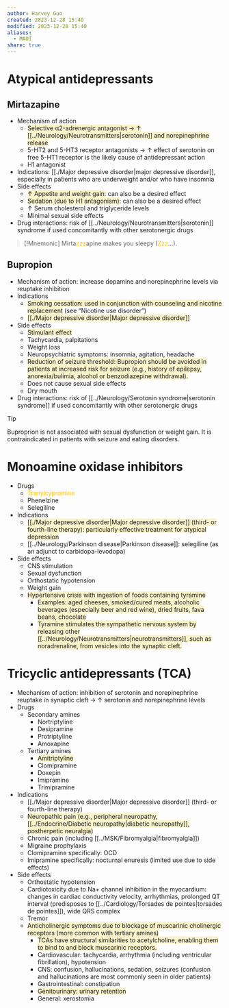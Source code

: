 ```yaml
---
author: Harvey Guo
created: 2023-12-28 15:40
modified: 2023-12-28 15:40
aliases:
  - MAOI
share: true
---
```


# Atypical antidepressants
## Mirtazapine
- Mechanism of action 
	- <span style="background:rgba(240, 200, 0, 0.2)">Selective α2-adrenergic antagonist → ↑ [[../Neurology/Neurotransmitters|serotonin]] and norepinephrine release</span>
	- 5-HT2 and 5-HT3 receptor antagonists → ↑ effect of serotonin on free 5-HT1 receptor is the likely cause of antidepressant action
	- H1 antagonist
- Indications: [[./Major depressive disorder|major depressive disorder]], especially in patients who are underweight and/or who have insomnia
- Side effects
	- <span style="background:rgba(240, 200, 0, 0.2)">↑ Appetite and weight gain</span>: can also be a desired effect
	- <span style="background:rgba(240, 200, 0, 0.2)">Sedation (due to H1 antagonism)</span>: can also be a desired effect
	- ↑ Serum cholesterol and triglyceride levels
	- Minimal sexual side effects
- Drug interactions: risk of [[../Neurology/Neurotransmitters|serotonin]] syndrome if used concomitantly with other serotonergic drugs
>[!Mnemonic] 
>Mirta<font color="#ffc000">zzz</font>apine makes you sleepy (<font color="#ffc000">Zzz</font>...).
## Bupropion
- Mechanism of action: increase dopamine and norepinephrine levels via reuptake inhibition 
- Indications
	- <span style="background:rgba(240, 200, 0, 0.2)">Smoking cessation: used in conjunction with counseling and nicotine replacement</span> (see “Nicotine use disorder”)
	- <span style="background:rgba(240, 200, 0, 0.2)">[[./Major depressive disorder|Major depressive disorder]]</span>
- Side effects
	- <span style="background:rgba(240, 200, 0, 0.2)">Stimulant effect</span>
	- Tachycardia, palpitations
	- Weight loss
	- Neuropsychiatric symptoms: insomnia, agitation, headache
	- <span style="background:rgba(240, 200, 0, 0.2)">Reduction of seizure threshold: Bupropion should be avoided in patients at increased risk for seizure (e.g., history of epilepsy, anorexia/bulimia, alcohol or benzodiazepine withdrawal).</span>
	- Does not cause sexual side effects
	- Dry mouth
- Drug interactions: risk of [[../Neurology/Serotonin syndrome|serotonin syndrome]] if used concomitantly with other serotonergic drugs
>[!tip] 
>Buproprion is not associated with sexual dysfunction or weight gain. It is contraindicated in patients with seizure and eating disorders.
# Monoamine oxidase inhibitors
- Drugs
	- <font color="#ffc000">Tranylcypromine</font>
	- Phenelzine
	- Selegiline
- Indications
	- <span style="background:rgba(240, 200, 0, 0.2)">[[./Major depressive disorder|Major depressive disorder]] (third- or fourth-line therapy): particularly effective treatment for atypical depression</span>
	- [[../Neurology/Parkinson disease|Parkinson disease]]: selegiline (as an adjunct to carbidopa-levodopa)
- Side effects
	- CNS stimulation
	- Sexual dysfunction
	- Orthostatic hypotension
	- Weight gain
	- <span style="background:rgba(240, 200, 0, 0.2)">Hypertensive crisis with ingestion of foods containing tyramine</span>
		- <span style="background:rgba(240, 200, 0, 0.2)">Examples: aged cheeses, smoked/cured meats, alcoholic beverages (especially beer and red wine), dried fruits, fava beans, chocolate</span>
		- <span style="background:rgba(240, 200, 0, 0.2)">Tyramine stimulates the sympathetic nervous system by releasing other [[../Neurology/Neurotransmitters|neurotransmitters]], such as noradrenaline, from vesicles into the synaptic cleft.</span>
# Tricyclic antidepressants (TCA)
- Mechanism of action: inhibition of serotonin and norepinephrine reuptake in synaptic cleft → ↑ serotonin and norepinephrine levels 
- Drugs
	- Secondary amines 
		- Nortriptyline
		- Desipramine
		- Protriptyline
		- Amoxapine
	- Tertiary amines 
		- <span style="background:rgba(240, 200, 0, 0.2)">Amitriptyline</span>
		- Clomipramine
		- Doxepin
		- Imipramine
		- Trimipramine
- Indications
	- [[./Major depressive disorder|Major depressive disorder]] (third- or fourth-line therapy)
	- <span style="background:rgba(240, 200, 0, 0.2)">Neuropathic pain (e.g., peripheral neuropathy, [[../Endocrine/Diabetic neuropathy|diabetic neuropathy]], postherpetic neuralgia)</span>
	- Chronic pain (including [[../MSK/Fibromyalgia|fibromyalgia]])
	- Migraine prophylaxis
	- Clomipramine specifically: OCD
	- Imipramine specifically: nocturnal enuresis (limited use due to side effects)
- Side effects
	- Orthostatic hypotension 
	- Cardiotoxicity due to Na+ channel inhibition in the myocardium: changes in cardiac conductivity velocity, arrhythmias, prolonged QT interval (predisposes to [[../Cardiology/Torsades de pointes|torsades de pointes]]), wide QRS complex
	- Tremor
	- <span style="background:rgba(240, 200, 0, 0.2)">Anticholinergic symptoms due to blockage of muscarinic cholinergic receptors (more common with tertiary amines)</span>
		- <span style="background:rgba(240, 200, 0, 0.2)">TCAs have structural similarities to acetylcholine, enabling them to bind to and block muscarinic receptors.</span>
		- Cardiovascular: tachycardia, arrhythmia (including ventricular fibrillation), hypotension
		- CNS: confusion, hallucinations, sedation, seizures (confusion and hallucinations are most commonly seen in older patients)
		- Gastrointestinal: constipation
		- <span style="background:rgba(240, 200, 0, 0.2)">Genitourinary: urinary retention</span>
		- General: xerostomia
